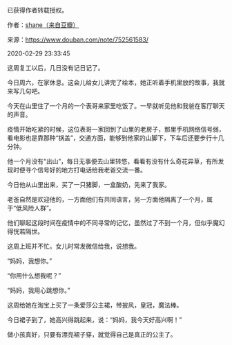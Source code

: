 已获得作者转载授权。


作者：[shane（来自豆瓣）](https://www.douban.com/people/37164735/)


来源：https://www.douban.com/note/752561583/


2020-02-29 23:33:45


这周复工以后，几日没有记日记了。  

今日周六，在家休息。这会儿给女儿讲完了绘本，她正听着手机里放的故事，我就来写几句吧。  

今天在山里住了一个月的一个表哥来家里吃饭了。一早就听见他和我爸在客厅聊天的声音。  

疫情开始吃紧的时候，这位表哥一家回到了山里的老房子，那里手机网络信号弱，看电影也是靠那种“锅盖”，交通方面，能够到他家的山脚下，下车后还要步行十几分钟。  

他一个月没有“出山”，每日无事便去山里转悠，看看有没有什么奇花异草，有所发现时便寻个信号好的地方打电话给我老爸交流一番。  

今日他从山里出来，买了一只猪脚，一盒酸奶，先来了我家。  

老爸自然是欢迎他的，一方面他们有共同语言，另一方面他隔离了一个月，属于“低风险人群”。  

他们聊起这段时间在疫情中的不同寻常的记忆，虽然过了不到一个月，但似乎魔幻得恍若隔世。  

这周上班并不忙。女儿时常发微信给我，说想我。  

“妈妈，我想你。”  

“你用什么想我呢？”  

“妈妈，我用心跳想你。”  

这周给她在淘宝上买了一条爱莎公主裙，带披风，皇冠，魔法棒。  

今日裙子到了，她高兴得跳起来，说：“妈妈，我今天好高兴啊！”  

做小孩真好，只要有漂亮裙子穿，就觉得自己是真正的公主了。  

